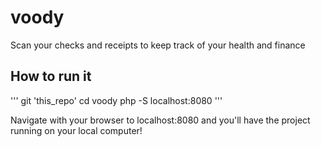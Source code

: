 # voody
Scan your checks and receipts to keep track of your health and finance

## How to run it
'''
git 'this_repo'
cd voody
php -S localhost:8080
'''

Navigate with your browser to localhost:8080 and you'll have the project running on your local computer!
